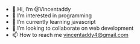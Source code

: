 - 👋 Hi, I’m @Vincentaddy
- 👀 I’m interested in programming
- 🌱 I’m currently learning javascript
- 💞️ I’m looking to collaborate on web development
- 📫 How to reach me vincentaddy4@gmail.com

<!---
Vincentaddy/Vincentaddy is a ✨ special ✨ repository because its `README.md` (this file) appears on your GitHub profile.
You can click the Preview link to take a look at your changes.
--->
